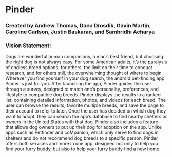 # Pinder
### Created by Andrew Thomas, Dana Drosdik, Gavin Martin, Caroline Carlson, Justin Baskaran, and Sambridhi Acharya

### __Vision Statement:__
   Dogs are wonderful human companions, a man’s best friend, but choosing the right dog is not always easy. For some American adults, it’s the paralysis of endless breed options, for others, the limit on their time to conduct research, and for others still, the overwhelming thought of where to begin. Wherever you find yourself in your dog search, the android pet-finding app Pinder is just for you. After launching the app, Pinder guides the user through a survey, designed to match one’s personality, preferences, and lifestyle to compatible dog breeds. Pinder displays the results in a ranked list, containing detailed information, photos, and videos for each breed. 
   The user can browse the results, favorite multiple breeds, and save the page to their account to refer to later. Once the user has decided on which dog they want to adopt, they can search the app’s database to find nearby shelters or owners in the United States with that dog. Pinder also includes a feature that allows dog owners to put up their dog for adoption on the app. Unlike apps such as Petfinder and coMpanion, which only serve to find dogs in shelters and do not recommend dog breeds to a specific person, Pinder offers both services and more in one app, designed not only to help you find your furry buddy, but also to help your furry buddy find a new home.



